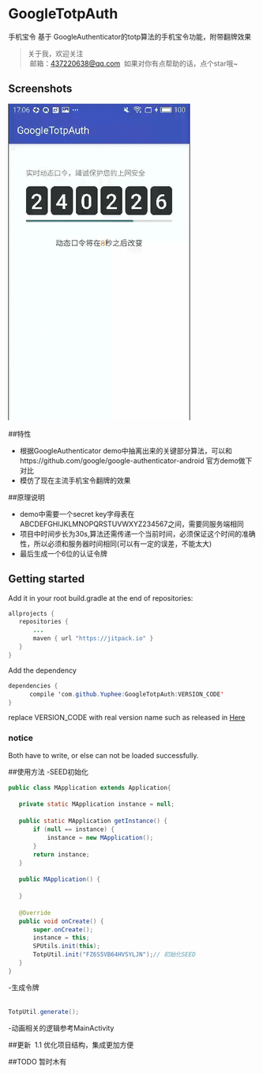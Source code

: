 # GoogleTotpAuth
手机宝令 基于 GoogleAuthenticator的totp算法的手机宝令功能，附带翻牌效果
> 关于我，欢迎关注  
  邮箱：437220638@qq.com
  如果对你有点帮助的话，点个star哦~
 
## Screenshots
![image](/screenshots/video1.gif)

##特性
- 根据GoogleAuthenticator demo中抽离出来的关键部分算法，可以和https://github.com/google/google-authenticator-android 官方demo做下对比
- 模仿了现在主流手机宝令翻牌的效果

##原理说明
- demo中需要一个secret key字母表在ABCDEFGHIJKLMNOPQRSTUVWXYZ234567之间，需要同服务端相同
- 项目中时间步长为30s,算法还需传递一个当前时间，必须保证这个时间的准确性，所以必须和服务器时间相同(可以有一定的误差，不能太大)
- 最后生成一个6位的认证令牌

## Getting started
Add it in your root build.gradle at the end of repositories:
 ```java
allprojects {
    repositories {
        ...
        maven { url "https://jitpack.io" }
    }
}
 ```
 Add the dependency
  ```java
 dependencies {
        compile 'com.github.Yuphee:GoogleTotpAuth:VERSION_CODE'
}
 ```
 replace VERSION_CODE with real version name such as released in [Here](https://github.com/Yuphee/GoogleTotpAuth/releases)
 
 ### notice
 
 Both have to write, or else can not be loaded successfully.

##使用方法
-SEED初始化
 ```java
public class MApplication extends Application{

    private static MApplication instance = null;

    public static MApplication getInstance() {
        if (null == instance) {
            instance = new MApplication();
        }
        return instance;
    }

    public MApplication() {

    }

    @Override
    public void onCreate() {
        super.onCreate();
        instance = this;
        SPUtils.init(this);
        TotpUtil.init("FZ6S5VB64HVSYLJN");// 初始化SEED
    }
}
```
-生成令牌
 ```java
 
 TotpUtil.generate();

 ```
 -动画相关的逻辑参考MainActivity
 
##更新 
1.1 优化项目结构，集成更加方便

##TODO
暂时木有
